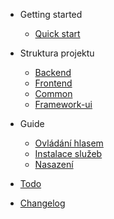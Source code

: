 -   Getting started

    -   [Quick start](quickstart.md)

-   Struktura projektu

    -   [Backend](backend.md)
    -   [Frontend](frontend.md)
    -   [Common](common.md)
    -   [Framework-ui](framework-ui.md)

-   Guide

    -   [Ovládání hlasem](guides/voice.md)
    -   [Instalace služeb](guides/installation.md)
    -   [Nasazení](guides/deploy.md)

-   [Todo](todo.md)
-   [Changelog](CHANGELOG.md)
